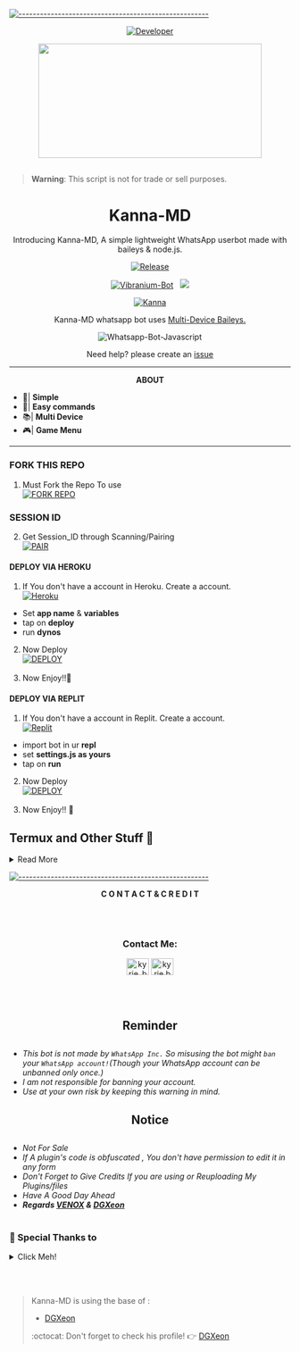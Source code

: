[![-----------------------------------------------------](https://raw.githubusercontent.com/andreasbm/readme/master/assets/lines/colored.png)](#table-of-contents)
<p align="center">
  <a href="https://github.com/V-E-N-O-X"><img title="Developer" src="https://img.shields.io/badge/Author-VENOX-pink.svg?style=for-the-badge&logo=github" /></a>
</p>
<p align="center">
  <img border-radius: 15px src="https://i.pinimg.com/originals/42/e7/c5/42e7c5705737429652db3b8410cbec13.gif" width="400" height="205"/>
  
  
## 
> **Warning**: This script is not for trade or sell purposes.

<h1 align="center"> Kanna-MD </h1> 
<p align="center"> Introducing Kanna-MD,  A simple lightweight WhatsApp userbot made with baileys & node.js. </p>
<p align="center">
  <a href="https://github.com/V-E-N-O-X"><img title="Release" src="https://img.shields.io/badge/Version-%201.0.1-pink.svg?style=for-the-badge&logo=whatsapp" /></a>
</p>

<p align="center">
<a href="https://www.youtube.com/c/infinite9452"><img title="Vibranium-Bot" src="https://img.shields.io/static/v1?label=Language&message=English&style=flat-square&color=pink"></a> &nbsp;
  <img src="https://komarev.com/ghpvc/?username=Vibranium-Bot&label=VIEWS&style=flat-square&color=green" />
</p>
<p align="center">
 <a href="https://chat.whatsapp.com/Ly8r369gRm0K3UAqM5Sr93"><img title="Kanna" src="https://img.shields.io/badge/Whatshapp GC-pink?colorA=%FFC0CB&colorB=%23017e40&style=for-the-badge"></a>
</p>

<p align="center"> Kanna-MD whatsapp bot uses
  <a href="https://github.com/adiwajshing/Baileys">Multi-Device Baileys.</a>
</p>
<p align="center">
  <img title="Whatsapp-Bot-Javascript" src="https://img.shields.io/badge/Javascript-363303?style=for-the-badge&logo=javascript&logoColor=c6c631"></img>
</p>
<p align="center">Need help? please create an <a href="https://github.com/V-E-N-O-X/Kanna-MD/issues">issue</a></p>

***

<p align="center">
<strong>ABOUT</strong>
</p>

- 🔖| **Simple**
- 🏮| **Easy commands**
- 📚| **Multi Device**
- 🎮| **Game Menu**
  

---------

### FORK THIS REPO

1. Must Fork the Repo To use
   <br> 
<a href="https://github.com/V-E-N-O-X/Kanna-MD/fork"><img title="FORK REPO" src="https://img.shields.io/badge/FORK REPO-h?color=black&style=for-the-badge&logo=github"></a>


### SESSION ID

2. Get Session_ID through Scanning/Pairing
   <br>
<a href='#letmemake' target="_blank"><img alt='PAIR' src='https://img.shields.io/badge/Session_ID-100000?style=for-the-badge&logo=scan&logoColor=white&labelColor=black&color=black'/></a>

#### DEPLOY VIA HEROKU

1. If You don't have a account in Heroku. Create a account.
    <br>
<a href='https://heroku.com' target="_blank"><img alt='Heroku' src='https://img.shields.io/badge/-Create-black?style=for-the-badge&logo=heroku'/></a>
- Set **app name** & **variables**
- tap on **deploy**
- run **dynos**
   
2. Now Deploy
    <br>
<a href='#' target="_blank"><img alt='DEPLOY' src='https://img.shields.io/badge/-DEPLOY-black?style=for-the-badge&logo=heroku'/></a>
    <br><br>
3. Now Enjoy!!🐧


#### DEPLOY VIA REPLIT

1. If You don't have a account in Replit. Create a account.
    <br>
<a href='https://www.replit.com/' target="_blank"><img alt='Replit' src='https://img.shields.io/badge/-Create-black?style=for-the-badge&logo=replit'/></a>
- import bot in ur **repl**
- set **settings.js as yours**
- tap on **run**
2. Now Deploy
    <br>
<a href='https://replit.com/github/V-E-N-O-X/Kanna-MD' target="_blank"><img alt='DEPLOY' src='https://img.shields.io/badge/-DEPLOY-black?style=for-the-badge&logo=replit'/></a>
    <br><br>
3. Now Enjoy!! 🐧


## Termux and Other Stuff 🎐

      
<details close>
<summary>Read More</summary>

<br>

- Termux/Ssh/Ubuntu 🎍

```

apt update
apt upgrade
pkg update && pkg upgrade
pkg install bash
pkg install libwebp
pkg install git -y
pkg install nodejs -y 
pkg install ffmpeg -y 
pkg install wget
pkg install imagemagick -y
git clone https://github.com/V-E-N-O-X/Kanna-MD
cd Kanna-MD
yarn install
npm start
```

- about termux 24/7 🚩

```
npm i -g pm2 && pm2 start index.js && pm2 save && pm2 logs
```

- about Vps and self hosting

```
apt install nodejs 
apt install git 
apt apt install ffmpeg 
apt apt install libwebp 
apt apt install imagrmagick
apt install bash
git clone https://github.com/V-E-N-O-X/Kanna-MD
cd Kanna-MD
npm start
```
  </details> 
  
[![-----------------------------------------------------](https://raw.githubusercontent.com/andreasbm/readme/master/assets/lines/colored.png)](#table-of-contents)
<p align="center">
<strong>C O N T A C T    &    C R E D I T</strong>
</p>
<br><br>
 <h3 align="center">Contact Me:</h3>
<p align="center">
<a href="https://wa.me/8801853262586" target="blank"><img align="center" src="https://cdn.jsdelivr.net/npm/simple-icons@3.0.1/icons/whatsapp.svg" alt="kyrie_baran" height="30" width="40" /></a>
<a href="https://instagram.com/sla.sher_" target="blank"><img align="center" src="https://cdn.jsdelivr.net/npm/simple-icons@3.0.1/icons/instagram.svg" alt="kyrie.baran" height="30" width="40" /></a>
</p>

<br><br>



<h2 align="center"> Reminder
</h2>
   
## 
- *This bot is not made by `WhatsApp Inc.` So misusing the bot might `ban` your `WhatsApp account!`(Though your WhatsApp account can be unbanned only once.)*
- *I am not responsible for banning your account.*
- *Use at your own risk by keeping this warning in mind.*


<h2 align="center"> Notice
</h2>
   
## 
- *Not For Sale*
- *If A plugin's code is obfuscated , You don't have permission to edit it in any form*
- *Don't Forget to Give Credits If you are using or Reuploading My Plugins/files*
- *Have A Good Day Ahead*
- ***Regards [VENOX](https://github.com/V-E-N-O-X) & [DGXeon](https://github.com/DGXeon)***
<br><br>

### 🎀 Special Thanks to

<details close>
<summary>Click Meh!</summary>

<br>

* [`DGXeon`](https://github.com/DGXeon)
* [`GURU-SER`](https://github.com/Guru322)
* [`SuhailTech`](https://github.com/SuhailTechInfo)
* [`HYNO`](https://github.com/HyNO-Ir)

* ## Contributors and Testers

- **Syntax** 🚩
- **SID** 🚩

 </details>
 
 <br><br>
 
 >Kanna-MD is using the base of :
>- [DGXeon](https://github.com/DGXeon)
>
> :octocat: Don't forget to check his profile! :point_right: [DGXeon](https://github.com/DGXeon)

</p>
